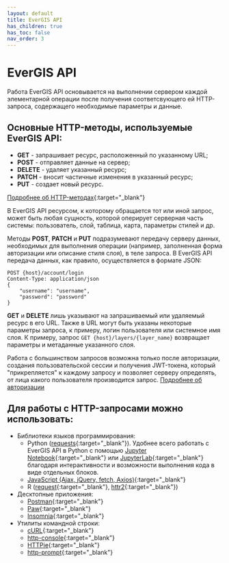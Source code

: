 ```yaml
---
layout: default
title: EverGIS API
has_children: true
has_toc: false
nav_order: 3
---
```


# EverGIS API
Работа EverGIS API основывается на выполнении сервером каждой элементарной операции после получения соответсвующего ей HTTP-запроса, содержащего необходимые параметры и данные.

<!-- Здесь будет что-то вроде списка полезных кейсов, которые либо вообще нельзя сделать в интерфейсе, либо с использованием API они сильно проще, по каждому будет отдельная страница. Но сначала эти кейсы надо придумать -->

## Основные HTTP-методы, используемые EverGIS API:

- **GET** - запрашивает ресурс, расположенный по указанному URL;
- **POST** - отправляет данные на сервер;
- **DELETE** - удаляет указанный ресурс;
- **PATCH** - вносит частичные изменения в указанный ресурс;
- **PUT** - создает новый ресурс.

[Подробнее об HTTP-методах](https://www.rfc-editor.org/rfc/rfc9110.html#name-methods){:target="_blank"}

В EverGIS API ресурсом, к которому обращается тот или иной запрос, может быть любая сущность, которой оперирует серверная часть системы: пользователь, слой, таблица, карта, параметры стилей и др.

Методы **POST**, **PATCH** и **PUT** подразумевают передачу серверу данных, необходимых для выполнения операции (например, заполненная форма авторизации или описание стиля слоя), в теле запроса. В EverGIS API передача данных, как правило, осуществляется в формате JSON:

```
POST {host}/account/login
Content-Type: application/json
{
    "username": "username",
    "password": "password"
}
```

**GET** и **DELETE** лишь указывают на запрашиваемый или удаляемый ресурс в его URL. Также в URL могут быть указаны некоторые параметры запроса, к примеру, логин пользователя или системное имя слоя. К примеру, запрос `GET {host}/layers/{layer_name}` возвращает параметры и метаданные указанного слоя.

Работа с большинством запросов возможна только после авторизации, создания пользовательской сессии и получения JWT-токена, который "прикрепляется" к каждому запросу и позволяет серверу определять, от лица какого пользователя производится запрос. [Подробнее об авторизации](/api/login.html)

## Для работы с HTTP-запросами можно использовать:
- Библиотеки языков программирования:
    - Python ([requests](https://requests.readthedocs.io/en/latest/){:target="_blank"}). Удобнее всего работать с EverGIS API в Python с помощью [Jupyter Notebook](https://jupyter.org/){:target="_blank"} или [JupyterLab](https://jupyterlab.readthedocs.io/en/latest/){:target="_blank"} благодаря интерактивности и возможности выполнения кода в виде отдельных блоков.
    - [JavaScript (Ajax, jQuery, fetch, Axios)](https://www.freecodecamp.org/news/here-is-the-most-popular-ways-to-make-an-http-request-in-javascript-954ce8c95aaa/){:target="_blank"}
    - R ([request](https://www.rdocumentation.org/packages/request/versions/0.1.0){:target="_blank"}, [httr2](https://httr2.r-lib.org/){:target="_blank"})
- Десктопные приложения:
    - [Postman](https://www.postman.com/downloads/){:target="_blank"}
    - [Paw](https://paw.cloud/){:target="_blank"}
    - [Insomnia](https://insomnia.rest){:target="_blank"}
- Утилиты командной строки:
    - [cURL](https://curl.se/){:target="_blank"}
    - [http-console](https://github.com/cloudhead/http-console){:target="_blank"} 
    - [HTTPie](https://httpie.io/){:target="_blank"}
    - [http-prompt](https://github.com/httpie/http-prompt){:target="_blank"}

